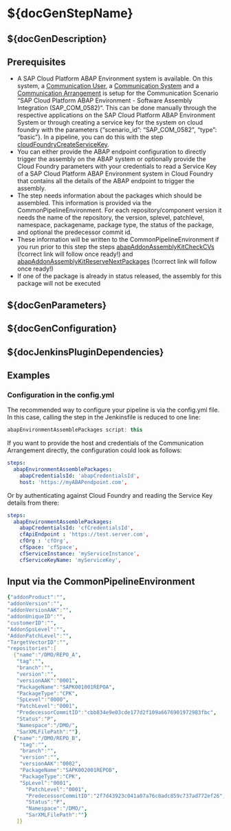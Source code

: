 # ${docGenStepName}

## ${docGenDescription}

## Prerequisites

* A SAP Cloud Platform ABAP Environment system is available. On this system, a [Communication User](https://help.sap.com/viewer/65de2977205c403bbc107264b8eccf4b/Cloud/en-US/0377adea0401467f939827242c1f4014.html), a [Communication System](https://help.sap.com/viewer/65de2977205c403bbc107264b8eccf4b/Cloud/en-US/1bfe32ae08074b7186e375ab425fb114.html) and a [Communication Arrangement](https://help.sap.com/viewer/65de2977205c403bbc107264b8eccf4b/Cloud/en-US/a0771f6765f54e1c8193ad8582a32edb.html) is setup for the Communication Scenario “SAP Cloud Platform ABAP Environment - Software Assembly Integration (SAP_COM_0582)“. This can be done manually through the respective applications on the SAP Cloud Platform ABAP Environment System or through creating a service key for the system on cloud foundry with the parameters {“scenario_id”: “SAP_COM_0582", “type”: “basic”}. In a pipeline, you can do this with the step [cloudFoundryCreateServiceKey](https://sap.github.io/jenkins-library/steps/cloudFoundryCreateServiceKey/).
* You can either provide the ABAP endpoint configuration to directly trigger the assembly on the ABAP system or optionally provide the Cloud Foundry parameters with your credentials to read a Service Key of a SAP Cloud Platform ABAP Environment system in Cloud Foundry that contains all the details of the ABAP endpoint to trigger the assembly.
* The step needs information about the packages which should be assembled. This information is provided via the CommonPipelineEnvironment. For each repository/component version it needs the name of the repository, the version, splevel, patchlevel, namespace, packagename, package type, the status of the package, and optional the predecessor commit id. 
* These information will be written to the CommonPipelineEnvironment if you run prior to this step the steps [abapAddonAssemblyKitCheckCVs](https://sap.github.io/jenkins-library/steps/) (!correct link will follow once ready!) and [abapAddonAssemblyKitReserveNextPackages](https://sap.github.io/jenkins-library/steps/) (!correct link will follow once ready!)
* If one of the package is already in status released, the assembly for this package will not be executed

## ${docGenParameters}

## ${docGenConfiguration}

## ${docJenkinsPluginDependencies}

## Examples

### Configuration in the config.yml

The recommended way to configure your pipeline is via the config.yml file. In this case, calling the step in the Jenkinsfile is reduced to one line:

```groovy
abapEnvironmentAssemblePackages script: this
```

If you want to provide the host and credentials of the Communication Arrangement directly, the configuration could look as follows:

```yaml
steps:
  abapEnvironmentAssemblePackages:
    abapCredentialsId: 'abapCredentialsId',
    host: 'https://myABAPendpoint.com',
```

Or by authenticating against Cloud Foundry and reading the Service Key details from there:

```yaml
steps:
  abapEnvironmentAssemblePackages:
    abapCredentialsId: 'cfCredentialsId',
    cfApiEndpoint : 'https://test.server.com',
    cfOrg : 'cfOrg',
    cfSpace: 'cfSpace',
    cfServiceInstance: 'myServiceInstance',
    cfServiceKeyName: 'myServiceKey',
```
## Input via the CommonPipelineEnvironment

```yaml
{"addonProduct":"",
"addonVersion":"",
"addonVersionAAK":"",
"addonUniqueID":"",
"customerID":"",
"AddonSpsLevel":"",
"AddonPatchLevel":"",
"TargetVectorID":"",
"repositories":[
  {"name":"/DMO/REPO_A",
   "tag":"",
   "branch":"",
   "version":"",
   "versionAAK":"0001",
   "PackageName":"SAPK001001REPOA",
   "PackageType":"CPK",
   "SpLevel":"0000",
   "PatchLevel":"0001",
   "PredecessorCommitID":"cbb834e9e03cde177d2f109a6676901972983fbc",
   "Status":"P",
   "Namespace":"/DMO/",
   "SarXMLFilePath":""},
  {"name":"/DMO/REPO_B",
    "tag":"",
    "branch":"",
    "version":"",
    "versionAAK":"0002",
    "PackageName":"SAPK002001REPOB",
    "PackageType":"CPK",
    "SpLevel":"0001",
      "PatchLevel":"0001",
      "PredecessorCommitID":"2f7d43923c041a07a76c8adc859c737ad772ef26",
      "Status":"P",
      "Namespace":"/DMO/",
      "SarXMLFilePath":""}
   ]}
```

